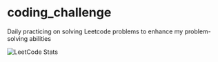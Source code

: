 # coding_challenge
Daily practicing on solving Leetcode problems to enhance my problem-solving abilities

![LeetCode Stats](https://leetcode.card.workers.dev/Rayzel?theme=dark&font=&extension=activity)
